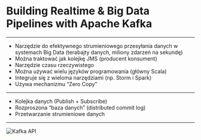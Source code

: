 
# Building Realtime & Big Data Pipelines with Apache Kafka

---

* Narzędzie do efektywnego strumieniowego przesyłania danych w systemach Big Data (terabajty danych, miliony zdarzeń na sekundę)
* Można traktować jak kolejkę JMS (producent konsument)
* Narzędzie czasu rzeczywistego
* Można używać wielu języków programowania (główny Scala)
* Integruje się z wieloma narzędziami (np. Storm i Spark)
* Używa mechanizmu “Zero Copy”

---

* Kolejka danych (Publish + Subscribe)
* Rozproszona “baza danych” (distributed commit log)
* Przetwarzanie strumieniowe danych

---

![Kafka API](https://kafka.apache.org/11/images/kafka-apis.png)